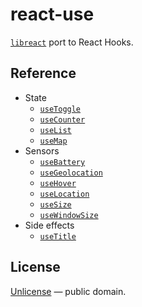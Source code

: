 # react-use

[`libreact`](https://github.com/streamich/libreact) port to React Hooks.


## Reference

- State
   - [`useToggle`](./docs/useToggle.md)
   - [`useCounter`](./docs/useCounter.md)
   - [`useList`](./docs/useList.md)
   - [`useMap`](./docs/useMap.md)
- Sensors
   - [`useBattery`](./docs/useBattery.md)
   - [`useGeolocation`](./docs/useGeolocation.md)
   - [`useHover`](./docs/useHover.md)
   - [`useLocation`](./docs/useLocation.md)
   - [`useSize`](./docs/useSize.md)
   - [`useWindowSize`](./docs/useWindowSize.md)
- Side effects
   - [`useTitle`](./docs/useTitle.md)


## License

[Unlicense](./LICENSE) &mdash; public domain.
